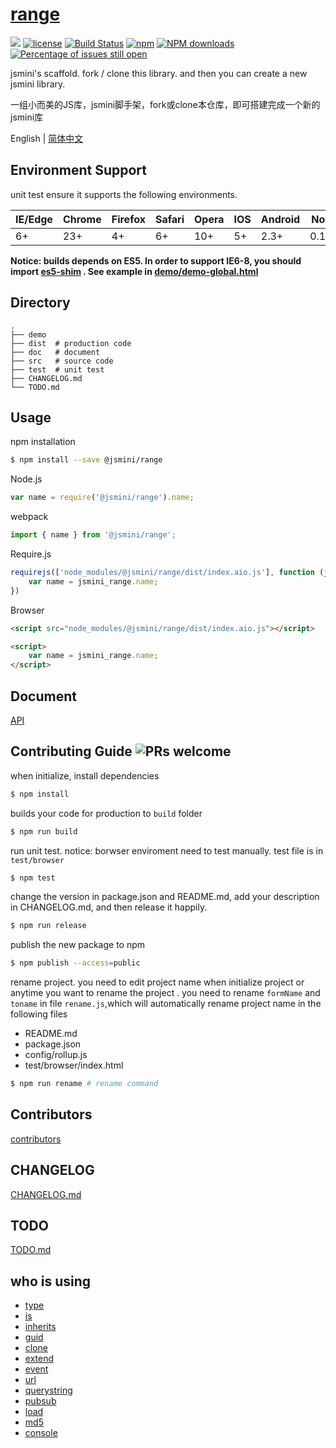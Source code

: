 # [range](https://github.com/jsmini/range) 

[![](https://img.shields.io/badge/Powered%20by-jslib%20range-brightgreen.svg)](https://github.com/yanhaijing/jslib-range)
[![license](https://img.shields.io/badge/license-MIT-blue.svg)](https://github.com/jsmini/range/blob/master/LICENSE)
[![Build Status](https://travis-ci.org/jsmini/range.svg?branch=master)](https://travis-ci.org/jsmini/range)
[![npm](https://img.shields.io/badge/npm-0.1.0-orange.svg)](https://www.npmjs.com/package/@jsmini/range)
[![NPM downloads](http://img.shields.io/npm/dm/@jsmini/range.svg?style=flat-square)](http://www.npmtrends.com/@jsmini/range)
[![Percentage of issues still open](http://isitmaintained.com/badge/open/jsmini/range.svg)](http://isitmaintained.com/project/jsmini/range "Percentage of issues still open")

jsmini's scaffold. fork / clone this library. and then you can create a new jsmini library.

一组小而美的JS库，jsmini脚手架，fork或clone本仓库，即可搭建完成一个新的jsmini库

English | [简体中文](./README-zh_CN.md)

## Environment Support

unit test ensure it supports the following environments.

| IE/Edge | Chrome | Firefox | Safari | Opera | IOS  | Android | Node  |
| ------- | ------ | ------- | ------ | ----- | ---- | ------- | ----- |
| 6+      | 23+    | 4+      | 6+     | 10+   | 5+   | 2.3+    | 0.10+ |

**Notice:  builds depends on ES5. In order to support IE6-8,  you should import  [es5-shim](http://github.com/es-shims/es5-shim/) . See example in [demo/demo-global.html](./demo/demo-global.html)**

## Directory

```
.
├── demo
├── dist  # production code
├── doc   # document
├── src   # source code
├── test  # unit test
├── CHANGELOG.md
└── TODO.md
```

## Usage
npm installation

```bash
$ npm install --save @jsmini/range
```

Node.js

```js
var name = require('@jsmini/range').name;
```

webpack

```js
import { name } from '@jsmini/range';
```

Require.js

```js
requirejs(['node_modules/@jsmini/range/dist/index.aio.js'], function (jsmini_range) {
    var name = jsmini_range.name;
})
```

Browser

```html
<script src="node_modules/@jsmini/range/dist/index.aio.js"></script>

<script>
    var name = jsmini_range.name;
</script>
```

## Document

[API](https://github.com/jsmini/range/blob/master/doc/api.md)

## Contributing Guide  ![PRs welcome](<https://img.shields.io/badge/PRs-welcome-brightgreen.svg>)
when initialize, install dependencies 

```bash
$ npm install
```

builds your code for production to `build` folder

```bash
$ npm run build
```

run unit test.  notice: borwser enviroment need to test manually.  test file is in `test/browser`

```bash
$ npm test
```

change  the  version in package.json and README.md, add your description in CHANGELOG.md, and then release it happily.

```bash
$ npm run release
```

publish the new package to npm

```bash
$ npm publish --access=public
```

rename  project. you need to edit project name when initialize project or anytime you want to rename the project . you need to rename `formName` and `toname` in file `rename.js`,which will automatically rename project name in the following files

- README.md
- package.json
- config/rollup.js
- test/browser/index.html

```bash
$ npm run rename # rename command
```
## Contributors
[contributors](https://github.com/jsmini/range/graphs/contributors)

## CHANGELOG
[CHANGELOG.md](https://github.com/jsmini/range/blob/master/CHANGELOG.md)

## TODO
[TODO.md](https://github.com/jsmini/range/blob/master/TODO.md)

## who is using

- [type](https://github.com/jsmini/type)
- [is](https://github.com/jsmini/is)
- [inherits](https://github.com/jsmini/inherits)
- [guid](https://github.com/jsmini/guid)
- [clone](https://github.com/jsmini/clone)
- [extend](https://github.com/jsmini/extend)
- [event](https://github.com/jsmini/event)
- [url](https://github.com/jsmini/url)
- [querystring](https://github.com/jsmini/querystring)
- [pubsub](https://github.com/jsmini/pubsub)
- [load](https://github.com/jsmini/load)
- [md5](https://github.com/jsmini/md5)
- [console](https://github.com/jsmini/console)